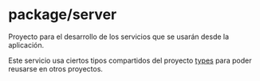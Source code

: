 # package/server

Proyecto para el desarrollo de los servicios que se usarán desde la aplicación.

Este servicio usa ciertos tipos compartidos del proyecto [types](./types.md) para poder reusarse en otros proyectos.
